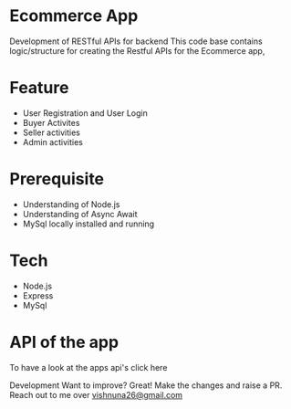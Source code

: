 # Ecommerce App
Development of RESTful APIs for backend This code base contains logic/structure for creating the Restful APIs for the Ecommerce app,

# Feature
* User Registration and User Login
* Buyer Activites
* Seller activities
* Admin activities

# Prerequisite
* Understanding of Node.js
* Understanding of Async Await
* MySql locally installed and running

# Tech
* Node.js
* Express
* MySql

# API of the app
To have a look at the apps api's click here

Development
Want to improve? Great! Make the changes and raise a PR. Reach out to me over vishnuna26@gmail.com
